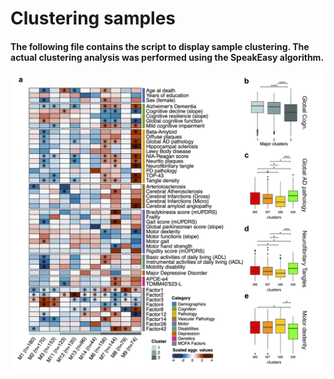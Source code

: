 # **Clustering samples**

#### The following file contains the script to display sample clustering. The actual clustering analysis was performed using the SpeakEasy algorithm.

<p align="center">
  <img src="5.Clustering_analysis.png" alt="Image" width="500"/>
</p>

